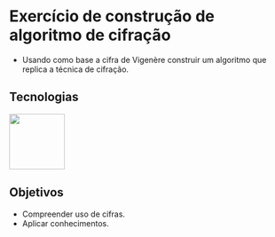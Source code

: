 # Exercício de construção de algoritmo de cifração
 - Usando como base a cifra de Vigenère construir um algoritmo que replica a técnica de cifração.
## Tecnologias
<img src="https://cdn.freebiesupply.com/logos/large/2x/nodejs-1-logo-png-transparent.png" width=100/>

## Objetivos
 - Compreender uso de cifras.
 - Aplicar conhecimentos.
